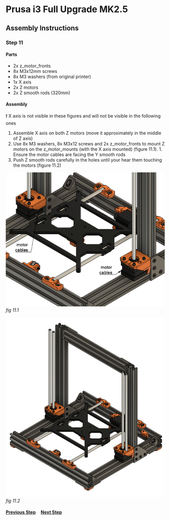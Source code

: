 # Prusa i3 Full Upgrade MK2.5

## Assembly Instructions

### Step 11

#### Parts  

* 2x z_motor_fronts
* 8x M3x12mm screws
* 8x M3 washers (from original printer)
* 1x X axis
* 2x Z motors
* 2x Z smooth rods (320mm)

#### Assembly

:heavy_exclamation_mark: X axis is not visible in these figures and will not be visible in the following ones

1. Assemble X axis on both Z motors (move it approximately in the middle of Z axis)
1. Use 8x M3 washers, 8x M3x12 screws and 2x z_motor_fronts to mount Z motors on the z_motor_mounts (with the X axis mounted) (figure 11.1). 1. Ensure the motor cables are facing the Y smooth rods
1. Push Z smooth rods carefully in the holes until your hear them touching the motors (figure 11.2)


![](img/fig11.1.jpg)\
*fig 11.1*

![](img/fig11.2.jpg)\
*fig 11.2*

#### [Previous Step](step10.md) &nbsp;&nbsp;&nbsp; [Next Step](step12.md)
